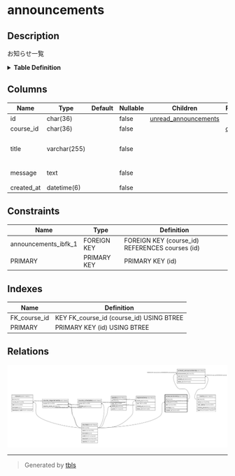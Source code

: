 # announcements

## Description

お知らせ一覧

<details>
<summary><strong>Table Definition</strong></summary>

```sql
CREATE TABLE `announcements` (
  `id` char(36) COLLATE utf8mb4_bin NOT NULL,
  `course_id` char(36) COLLATE utf8mb4_bin NOT NULL,
  `title` varchar(255) COLLATE utf8mb4_bin NOT NULL,
  `message` text COLLATE utf8mb4_bin NOT NULL,
  `created_at` datetime(6) NOT NULL,
  PRIMARY KEY (`id`),
  KEY `FK_course_id` (`course_id`),
  CONSTRAINT `announcements_ibfk_1` FOREIGN KEY (`course_id`) REFERENCES `courses` (`id`)
) ENGINE=InnoDB DEFAULT CHARSET=utf8mb4 COLLATE=utf8mb4_bin
```

</details>

## Columns

| Name       | Type         | Default | Nullable | Children                                        | Parents               | Comment            |
| ---------- | ------------ | ------- | -------- | ----------------------------------------------- | --------------------- | ------------------ |
| id         | char(36)     |         | false    | [unread_announcements](unread_announcements.md) |                       |                    |
| course_id  | char(36)     |         | false    |                                                 | [courses](courses.md) | 科目のID              |
| title      | varchar(255) |         | false    |                                                 |                       | お知らせのタイトル          |
| message    | text         |         | false    |                                                 |                       | お知らせの内容            |
| created_at | datetime(6)  |         | false    |                                                 |                       |                    |

## Constraints

| Name                 | Type        | Definition                                      |
| -------------------- | ----------- | ----------------------------------------------- |
| announcements_ibfk_1 | FOREIGN KEY | FOREIGN KEY (course_id) REFERENCES courses (id) |
| PRIMARY              | PRIMARY KEY | PRIMARY KEY (id)                                |

## Indexes

| Name         | Definition                               |
| ------------ | ---------------------------------------- |
| FK_course_id | KEY FK_course_id (course_id) USING BTREE |
| PRIMARY      | PRIMARY KEY (id) USING BTREE             |

## Relations

![er](announcements.svg)

---

> Generated by [tbls](https://github.com/k1LoW/tbls)
